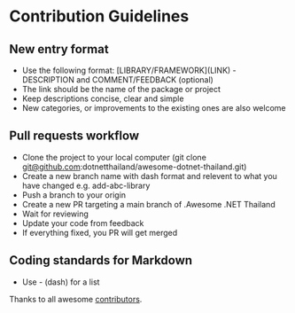 # Contribution Guidelines

## New entry format

- Use the following format: \[LIBRARY/FRAMEWORK\]\(LINK\) - DESCRIPTION and COMMENT/FEEDBACK (optional)
- The link should be the name of the package or project
- Keep descriptions concise, clear and simple
- New categories, or improvements to the existing ones are also welcome

## Pull requests workflow

- Clone the project to your local computer (git clone git@github.com:dotnetthailand/awesome-dotnet-thailand.git)
- Create a new branch name with dash format and relevent to what you have changed e.g. add-abc-library
- Push a branch to your origin
- Create a new PR targeting a main branch of .Awesome .NET Thailand
- Wait for reviewing
- Update your code from feedback
- If everything fixed, you PR will get merged

## Coding standards for Markdown

- Use - (dash) for a list

Thanks to all awesome [contributors](https://github.com/dotnetthailand/awesome-dotnet-thailand/graphs/contributors).
